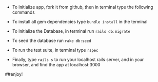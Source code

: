 * To Initialize app, fork it from github, 
then in terminal type the following commands

* To install all gem dependencies type `bundle install` in the terminal

* To Initialize the Database, in terminal run `rails db:migrate`

* To seed the database run `rake db:seed`

* To run the test suite, in terminal type `rspec`


* Finally, type `rails s` to run your localhost rails server, and in your browser, and find the app at localhost:3000

##enjoy!
